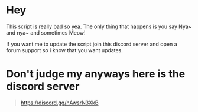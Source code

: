 # Hey

This script is really bad so yea.
The only thing that happens is you say Nya~ and nya~ and sometimes Meow!

If you want me to update the script join this discord server and open a forum support so i know that you want updates.

# Don't judge my anyways here is the discord server
> https://discord.gg/hAwsrN3XkB
